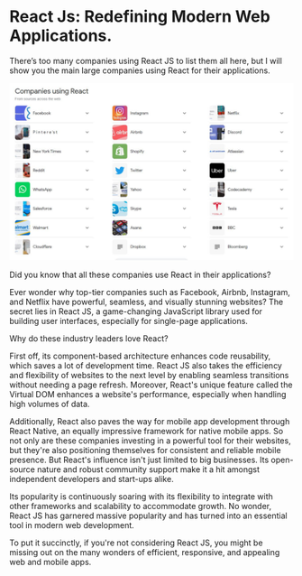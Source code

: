 # React Js: Redefining Modern Web Applications. 

There’s too many companies using React JS to list them all here, but I will show you the main large companies using React for their applications.

![cover](./usingReact.JPG)

Did you know that all these companies use React in their applications?

Ever wonder why top-tier companies such as Facebook, Airbnb, Instagram, and Netflix have powerful, seamless, and visually stunning websites?
The secret lies in React JS, a game-changing JavaScript library used for building user interfaces, especially for single-page applications. 

Why do these industry leaders love React? 

First off, its component-based architecture enhances code reusability, which saves a lot of development time. React JS also takes the efficiency and flexibility of websites to the next level by enabling seamless transitions without needing a page refresh. Moreover, React's unique feature called the Virtual DOM enhances a website's performance, especially when handling high volumes of data. 

Additionally, React also paves the way for mobile app development through React Native, an equally impressive framework for native mobile apps. So not only are these companies investing in a powerful tool for their websites, but they're also positioning themselves for consistent and reliable mobile presence. But React's influence isn't just limited to big businesses. Its open-source nature and robust community support make it a hit amongst independent developers and start-ups alike. 

Its popularity is continuously soaring with its flexibility to integrate with other frameworks and scalability to accommodate growth. No wonder, React JS has garnered massive popularity and has turned into an essential tool in modern web development. 

To put it succinctly, if you're not considering React JS, you might be missing out on the many wonders of efficient, responsive, and appealing web and mobile apps.
